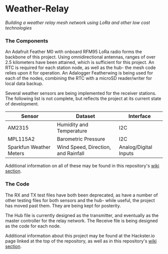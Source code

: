 # Weather-Relay
*Building a weather relay mesh network using LoRa and other low cost technologies*

### The Components
An Adafruit Feather M0 with onboard RFM95 LoRa radio forms the backbone of this project. Using omnidirectional antennas, ranges of over 2.5 kilometers have been attained, which is sufficient for this project. An RTC is required for each station node, as well as the hub- the mesh code relies upon it for operation. An Adalogger Featherwing is being used for each of the nodes, combining the RTC with a microSD reader/writer for local data backup.

Several weather sensors are being implemented for the receiver stations. The following list is not complete, but reflects the project at its current state of development.

Sensor | Dataset | Interface
--- | --- | ---
AM2315 | Humidity and Temperature | I2C
MPL115A2 | Barometric Pressure | I2C
Sparkfun Weather Meters | Wind Speed, Direction, and Rainfall | Analog/Digital Inputs

Additional information on all of these may be found in this repository's [wiki section](https://github.com/jcurfman/Weather-Relay/wiki/Components).

### The Code
The RX and TX test files have both been deprecated, as have a number of other testing files for both sensors and the hub- while useful, the project has moved past them. They are being kept for posterity.

The Hub file is currently designed as the transmitter, and eventually as the master controller for the relay network. The Receive file is being designed as the code for each node. 

Additional information about this project may be found at the Hackster.io page linked at the top of the repository, as well as in this repository's [wiki section](https://github.com/jcurfman/Weather-Relay/wiki). 
